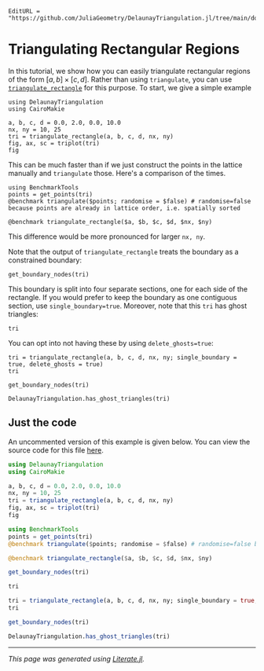 ```@meta
EditURL = "https://github.com/JuliaGeometry/DelaunayTriangulation.jl/tree/main/docs/src/literate_tutorials/lattice.jl"
```

# Triangulating Rectangular Regions

In this tutorial, we show how you can easily
triangulate rectangular regions of the form
$[a, b] \times [c, d]$. Rather than using `triangulate`,
you can use [`triangulate_rectangle`](@ref) for this purpose. To start,
we give a simple example

````@example lattice
using DelaunayTriangulation
using CairoMakie

a, b, c, d = 0.0, 2.0, 0.0, 10.0
nx, ny = 10, 25
tri = triangulate_rectangle(a, b, c, d, nx, ny)
fig, ax, sc = triplot(tri)
fig
````

This can be much faster than if we just construct the points in the
lattice manually and `triangulate` those. Here's a comparison of the times.

````@example lattice
using BenchmarkTools
points = get_points(tri)
@benchmark triangulate($points; randomise = $false) # randomise=false because points are already in lattice order, i.e. spatially sorted
````

````@example lattice
@benchmark triangulate_rectangle($a, $b, $c, $d, $nx, $ny)
````

This difference would be more pronounced for larger `nx, ny`.

Note that the output of `triangulate_rectangle` treats the boundary
as a constrained boundary:

````@example lattice
get_boundary_nodes(tri)
````

This boundary is split into four separate sections, one for each
side of the rectangle. If you would prefer to keep the boundary as one
contiguous section, use `single_boundary=true`. Moreover, note that
this `tri` has ghost triangles:

````@example lattice
tri
````

You can opt into not having these by using `delete_ghosts=true`:

````@example lattice
tri = triangulate_rectangle(a, b, c, d, nx, ny; single_boundary = true, delete_ghosts = true)
tri
````

````@example lattice
get_boundary_nodes(tri)
````

````@example lattice
DelaunayTriangulation.has_ghost_triangles(tri)
````

## Just the code
An uncommented version of this example is given below.
You can view the source code for this file [here](https://github.com/JuliaGeometry/DelaunayTriangulation.jl/tree/main/docs/src/literate_tutorials/lattice.jl).

```julia
using DelaunayTriangulation
using CairoMakie

a, b, c, d = 0.0, 2.0, 0.0, 10.0
nx, ny = 10, 25
tri = triangulate_rectangle(a, b, c, d, nx, ny)
fig, ax, sc = triplot(tri)
fig

using BenchmarkTools
points = get_points(tri)
@benchmark triangulate($points; randomise = $false) # randomise=false because points are already in lattice order, i.e. spatially sorted

@benchmark triangulate_rectangle($a, $b, $c, $d, $nx, $ny)

get_boundary_nodes(tri)

tri

tri = triangulate_rectangle(a, b, c, d, nx, ny; single_boundary = true, delete_ghosts = true)
tri

get_boundary_nodes(tri)

DelaunayTriangulation.has_ghost_triangles(tri)
```

---

*This page was generated using [Literate.jl](https://github.com/fredrikekre/Literate.jl).*

